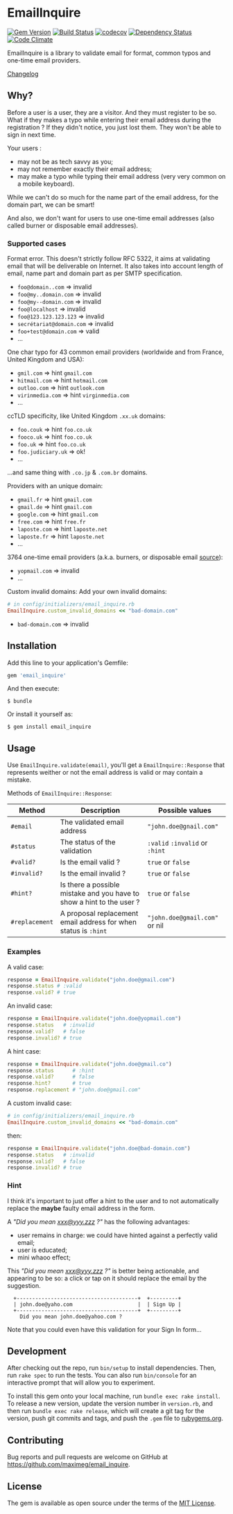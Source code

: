 # EmailInquire

[![Gem Version](https://badge.fury.io/rb/email_inquire.svg)](https://badge.fury.io/rb/email_inquire) [![Build Status](https://travis-ci.org/maximeg/email_inquire.svg?branch=master)](https://travis-ci.org/maximeg/email_inquire) [![codecov](https://codecov.io/gh/maximeg/email_inquire/branch/master/graph/badge.svg)](https://codecov.io/gh/maximeg/email_inquire) [![Dependency Status](https://gemnasium.com/badges/github.com/maximeg/email_inquire.svg)](https://gemnasium.com/github.com/maximeg/email_inquire) [![Code Climate](https://codeclimate.com/github/maximeg/email_inquire/badges/gpa.svg)](https://codeclimate.com/github/maximeg/email_inquire)

EmailInquire is a library to validate email for format, common typos and one-time email providers.

[Changelog](https://github.com/maximeg/email_inquire/blob/master/CHANGELOG.md)

## Why?

Before a user is a user, they are a visitor. And they must register to be so. What if they makes a typo while
entering their email address during the registration ?
If they didn't notice, you just lost them. They won't be able to sign in next time.

Your users :

- may not be as tech savvy as you;
- may not remember exactly their email address;
- may make a typo while typing their email address (very very common on a mobile keyboard).

While we can't do so much for the name part of the email address, for the domain part, we can be smart!

And also, we don't want for users to use one-time email addresses (also called burner or disposable
email addresses).

### Supported cases

Format error. This doesn't strictly follow RFC 5322, it aims at validating email that will be
deliverable on Internet. It also takes into account length of email, name part and domain part as
per SMTP specification.

- `foo@domain..com` => invalid
- `foo@my..domain.com` => invalid
- `foo@my--domain.com` => invalid
- `foo@localhost` => invalid
- `foo@123.123.123.123` => invalid
- `secrétariat@domain.com` => invalid
- `foo+test@domain.com` => valid
- ...

One char typo for 43 common email providers (worldwide and from France, United Kingdom and USA):

- `gmil.com` => hint `gmail.com`
- `hitmail.com` => hint `hotmail.com`
- `outloo.com` => hint `outlook.com`
- `virinmedia.com` => hint `virginmedia.com`
- ...

ccTLD specificity, like United Kingdom `.xx.uk` domains:

- `foo.couk` => hint `foo.co.uk`
- `fooco.uk` => hint `foo.co.uk`
- `foo.uk` => hint `foo.co.uk`
- `foo.judiciary.uk` => ok!
- ...

...and same thing with `.co.jp` & `.com.br` domains.

Providers with an unique domain:

- `gmail.fr` => hint `gmail.com`
- `gmail.de` => hint `gmail.com`
- `google.com` => hint `gmail.com`
- `free.com` => hint `free.fr`
- `laposte.com` => hint `laposte.net`
- `laposte.fr` => hint `laposte.net`
- ...

3764 one-time email providers (a.k.a. burners, or disposable email
[source](https://github.com/wesbos/burner-email-providers)):

- `yopmail.com` => invalid
- ...

Custom invalid domains: Add your own invalid domains:

```ruby
# in config/initializers/email_inquire.rb
EmailInquire.custom_invalid_domains << "bad-domain.com"
```

- `bad-domain.com` => invalid

## Installation

Add this line to your application's Gemfile:

```ruby
gem 'email_inquire'
```

And then execute:

    $ bundle

Or install it yourself as:

    $ gem install email_inquire

## Usage

Use `EmailInquire.validate(email)`, you'll get a `EmailInquire::Response` that represents weither
or not the email address is valid or may contain a mistake.

Methods of `EmailInquire::Response`:

| Method | Description | Possible values |
| --- | --- | --- |
| `#email` | The validated email address | `"john.doe@gnail.com"` |
| `#status` | The status of the validation | `:valid` `:invalid` or `:hint` |
| `#valid?` | Is the email valid ? | `true` or `false` |
| `#invalid?` | Is the email invalid ? | `true` or `false` |
| `#hint?` | Is there a possible mistake and you have to show a hint to the user ? | `true` or `false` |
| `#replacement` | A proposal replacement email address for when status is `:hint` | `"john.doe@gmail.com"` or nil |

### Examples

A valid case:

```ruby
response = EmailInquire.validate("john.doe@gmail.com")
response.status # :valid
response.valid? # true
```

An invalid case:

```ruby
response = EmailInquire.validate("john.doe@yopmail.com")
response.status   # :invalid
response.valid?   # false
response.invalid? # true
```

A hint case:

```ruby
response = EmailInquire.validate("john.doe@gmail.co")
response.status      # :hint
response.valid?      # false
response.hint?       # true
response.replacement # "john.doe@gmail.com"
```

A custom invalid case:

```ruby
# in config/initializers/email_inquire.rb
EmailInquire.custom_invalid_domains << "bad-domain.com"
```

then:
```ruby
response = EmailInquire.validate("john.doe@bad-domain.com")
response.status   # :invalid
response.valid?   # false
response.invalid? # true
```

### Hint

I think it's important to just offer a hint to the user and to not automatically replace the
**maybe** faulty email address in the form.

A _"Did you mean xxx@yyy.zzz ?"_ has the following advantages:

- user remains in charge: we could have hinted against a perfectly valid email;
- user is educated;
- mini whaoo effect;

This _"Did you mean xxx@yyy.zzz ?"_ is better being actionable, and appearing to be so: a click or
tap on it should replace the email by the suggestion.

```
  +---------------------------------------+  +---------+
  | john.doe@yaho.com                     |  | Sign Up |
  +---------------------------------------+  +---------+
    Did you mean john.doe@yahoo.com ?
```

Note that you could even have this validation for your Sign In form...

## Development

After checking out the repo, run `bin/setup` to install dependencies. Then, run `rake spec` to run the tests. You can also run `bin/console` for an interactive prompt that will allow you to experiment.

To install this gem onto your local machine, run `bundle exec rake install`. To release a new version, update the version number in `version.rb`, and then run `bundle exec rake release`, which will create a git tag for the version, push git commits and tags, and push the `.gem` file to [rubygems.org](https://rubygems.org).

## Contributing

Bug reports and pull requests are welcome on GitHub at https://github.com/maximeg/email_inquire.


## License

The gem is available as open source under the terms of the [MIT License](http://opensource.org/licenses/MIT).
